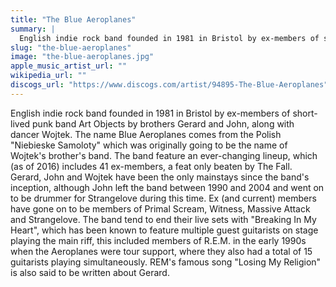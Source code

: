 ```yaml
---
title: "The Blue Aeroplanes"
summary: |
  English indie rock band founded in 1981 in Bristol by ex-members of short-lived punk band Art Objects by brothers Gerard and John, along with dancer Wojtek. The name Blue Aeroplanes comes from the Polish "Niebieske Samoloty" which was originally going to be the name of Wojtek's brother's band. The band feature an ever-changing lineup, which (as of 2016) includes 41 ex-members, a feat only beaten by The Fall. Gerard, John and Wojtek have been the only mainstays since the band's inception, although John left the band between 1990 and 2004 and went on to be drummer for Strangelove during this time. Ex (and current) members have gone on to be members of Primal Scream, Witness, Massive Attack and Strangelove. The band tend to end their live sets with "Breaking In My Heart", which has been known to feature multiple guest guitarists on stage playing the main riff, this included members of R.E.M. in the early 1990s when the Aeroplanes were tour support, where they also had a total of 15 guitarists playing simultaneously. REM's famous song "Losing My Religion" is also said to be written about Gerard.
slug: "the-blue-aeroplanes"
image: "the-blue-aeroplanes.jpg"
apple_music_artist_url: ""
wikipedia_url: ""
discogs_url: "https://www.discogs.com/artist/94895-The-Blue-Aeroplanes"
---
```


English indie rock band founded in 1981 in Bristol by ex-members of short-lived punk band Art Objects by brothers Gerard and John, along with dancer Wojtek. The name Blue Aeroplanes comes from the Polish "Niebieske Samoloty" which was originally going to be the name of Wojtek's brother's band. The band feature an ever-changing lineup, which (as of 2016) includes 41 ex-members, a feat only beaten by The Fall. Gerard, John and Wojtek have been the only mainstays since the band's inception, although John left the band between 1990 and 2004 and went on to be drummer for Strangelove during this time. Ex (and current) members have gone on to be members of Primal Scream, Witness, Massive Attack and Strangelove. The band tend to end their live sets with "Breaking In My Heart", which has been known to feature multiple guest guitarists on stage playing the main riff, this included members of R.E.M. in the early 1990s when the Aeroplanes were tour support, where they also had a total of 15 guitarists playing simultaneously. REM's famous song "Losing My Religion" is also said to be written about Gerard.